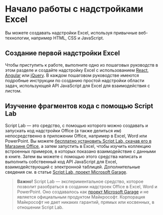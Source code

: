 # <a name="get-started-with-excel-add-ins"></a>Начало работы с надстройками Excel

Вы можете создавать надстройки Excel, используя привычные веб-технологии, например HTML, CSS и JavaScript. 

## <a name="create-your-first-excel-add-in"></a>Создание первой надстройки Excel

Чтобы приступить к работе, выполните одно из пошаговых руководств в этом разделе и создайте надстройку Excel с использованием [React](excel-add-ins-get-started-react.md), [Angular](excel-add-ins-get-started-angular.md) или [jQuery](excel-add-ins-get-started-jquery.md). В каждом пошаговом руководстве имеются подробные инструкции по созданию простой надстройки области задач, использующей API JavaScript для Excel для взаимодействия с листом. 

## <a name="explore-snippets-with-script-lab"></a>Изучение фрагментов кода с помощью Script Lab

Script Lab — это средство, с помощью которого можно создавать и запускать код надстройки Office (а также делиться им) непосредственно в приложении Office, например в Excel, Word или PowerPoint. Вы можете [бесплатно установить Script Lab, скачав его в Магазине Office,](https://store.office.com/app.aspx?assetid=WA104380862) а затем запустить в Excel, чтобы изучить коллекцию встроенных примеров, в которых показано взаимодействие с данными в книге. Затем вы можете с помощью этого средства написать и выполнить собственный код API JavaScript для Excel, взаимодействующий с электронной таблицей. Дополнительные сведения см. в статье [Script Lab, проект Microsoft Garage](https://github.com/OfficeDev/script-lab/blob/master/README.md).

> **Важно!** Script Lab — экспериментальное средство, которое позволит разобраться в создании надстроек Office в Excel, Word и PowerPoint. Оно создавалось как [проект Microsoft Garage](https://www.microsoft.com/ru-RU/garage/about/) и не является официальным продуктом Майкрософт. Корпорация Майкрософт не дает никаких гарантий, прямых или косвенных, в отношении Script Lab.
